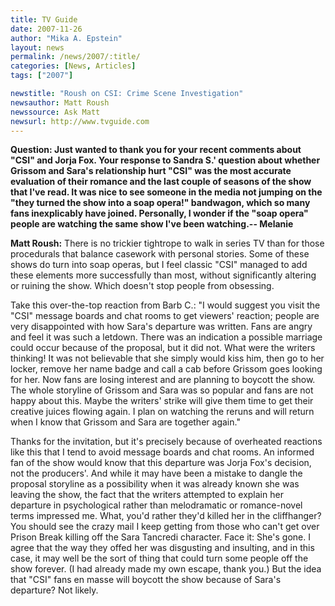 ```yaml
---
title: TV Guide 
date: 2007-11-26
author: "Mika A. Epstein"
layout: news
permalink: /news/2007/:title/
categories: [News, Articles]
tags: ["2007"]

newstitle: "Roush on CSI: Crime Scene Investigation"
newsauthor: Matt Roush
newssource: Ask Matt
newsurl: http://www.tvguide.com
---
```


**Question: Just wanted to thank you for your recent comments about "CSI" and Jorja Fox. Your response to Sandra S.' question about whether Grissom and Sara's relationship hurt "CSI" was the most accurate evaluation of their romance and the last couple of seasons of the show that I've read. It was nice to see someone in the media not jumping on the "they turned the show into a soap opera!" bandwagon, which so many fans inexplicably have joined. Personally, I wonder if the "soap opera" people are watching the same show I've been watching.-- Melanie**

**Matt Roush:** There is no trickier tightrope to walk in series TV than for those procedurals that balance casework with personal stories. Some of these shows do turn into soap operas, but I feel classic "CSI" managed to add these elements more successfully than most, without significantly altering or ruining the show. Which doesn't stop people from obsessing.

Take this over-the-top reaction from Barb C.: "I would suggest you visit the "CSI" message boards and chat rooms to get viewers' reaction; people are very disappointed with how Sara's departure was written. Fans are angry and feel it was such a letdown. There was an indication a possible marriage could occur because of the proposal, but it did not. What were the writers thinking! It was not believable that she simply would kiss him, then go to her locker, remove her name badge and call a cab before Grissom goes looking for her. Now fans are losing interest and are planning to boycott the show. The whole storyline of Grissom and Sara was so popular and fans are not happy about this. Maybe the writers' strike will give them time to get their creative juices flowing again. I plan on watching the reruns and will return when I know that Grissom and Sara are together again."

Thanks for the invitation, but it's precisely because of overheated reactions like this that I tend to avoid message boards and chat rooms. An informed fan of the show would know that this departure was Jorja Fox's decision, not the producers'. And while it may have been a mistake to dangle the proposal storyline as a possibility when it was already known she was leaving the show, the fact that the writers attempted to explain her departure in psychological rather than melodramatic or romance-novel terms impressed me. What, you'd rather they'd killed her in the cliffhanger? You should see the crazy mail I keep getting from those who can't get over Prison Break killing off the Sara Tancredi character. Face it: She's gone. I agree that the way they offed her was disgusting and insulting, and in this case, it may well be the sort of thing that could turn some people off the show forever. (I had already made my own escape, thank you.) But the idea that "CSI" fans en masse will boycott the show because of Sara's departure? Not likely.  
